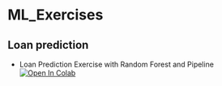 # ML_Exercises
## Loan prediction
- Loan Prediction Exercise with Random Forest and Pipeline [![Open In Colab](https://colab.research.google.com/assets/colab-badge.svg)](https://colab.research.google.com/github/karanxhagiulia/ML_Exercises/blob/main/LOAN_Exercise_Random_Forest.ipynb)
